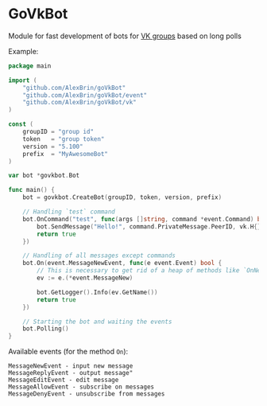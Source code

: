 GoVkBot
=======

Module for fast development of bots for [VK groups](https://vk.com/dev/manuals) based on long polls

Example:
```go
package main

import (
	"github.com/AlexBrin/goVkBot"
	"github.com/AlexBrin/goVkBot/event"
	"github.com/AlexBrin/goVkBot/vk"
)

const (
	groupID = "group id"
	token   = "group token"
	version = "5.100"
	prefix  = "MyAwesomeBot"
)

var bot *govkbot.Bot

func main() {
	bot = govkbot.CreateBot(groupID, token, version, prefix)

	// Handling `test` command
	bot.OnCommand("test", func(args []string, command *event.Command) bool {
		bot.SendMessage("Hello!", command.PrivateMessage.PeerID, vk.H{})
		return true
	})

	// Handling of all messages except commands
	bot.On(event.MessageNewEvent, func(e event.Event) bool {
		// This is necessary to get rid of a heap of methods like `OnNewWallReply` or `OnEditWallReply`
		ev := e.(*event.MessageNew)

		bot.GetLogger().Info(ev.GetName())
		return true
	})

	// Starting the bot and waiting the events
	bot.Polling()
}
```

Available events (for the method `On`):
```
MessageNewEvent - input new message
MessageReplyEvent - output message"
MessageEditEvent - edit message
MessageAllowEvent - subscribe on messages
MessageDenyEvent - unsubscribe from messages
```
